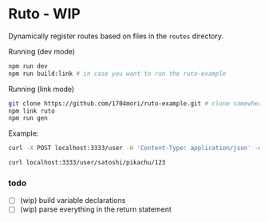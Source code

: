# Ruto - WIP

Dynamically register routes based on files in the `routes` directory.

Running (dev mode)
```bash
npm run dev
npm run build:link # in case you want to run the ruto-example
```

Running (link mode)
```bash
git clone https://github.com/1704mori/ruto-example.git # clone somewhere else
npm link ruto
npm run gen
```

Example:
```bash
curl -X POST localhost:3333/user -H 'Content-Type: application/json' -d '{"name": "alo"}'

curl localhost:3333/user/satoshi/pikachu/123
```

### todo
- [ ] (wip) build variable declarations
- [ ] (wip) parse everything in the return statement
